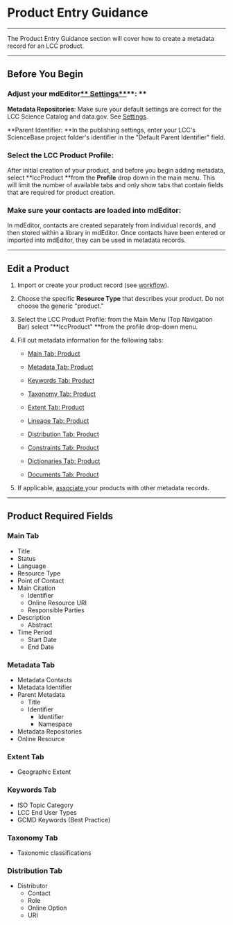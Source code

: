 # Product Entry Guidance

---

The Product Entry Guidance section will cover how to create a metadata record for an LCC product.

---

## Before You Begin

### **Adjust your mdEditor**[** Settings**](/settings.md)**: **

**Metadata Repositories**: Make sure your default settings are correct for the LCC Science Catalog and data.gov. See [Settings](/settings.md). 



**Parent Identifier: **In the publishing settings, enter your LCC's ScienceBase project folder's identifier in the "Default Parent Identifier" field.

### **Select the LCC Product Profile**:

After initial creation of your product, and before you begin adding metadata, select **lccProduct **from the **Profile** drop down in the main menu. This will limit the number of available tabs and only show tabs that contain fields that are required for product creation.

### **Make sure your contacts are loaded into mdEditor:**

In mdEditor, contacts are created separately from individual records, and then stored within a library in mdEditor. Once contacts have been entered or imported into mdEditor, they can be used in metadata records.

---

## Edit a Product


1. Import or create your product record (see [workflow](/getting-started.md)).

2. Choose the specific **Resource Type** that describes your product. Do not choose the generic "product."

3. Select the LCC Product Profile: from the Main Menu \(Top Navigation Bar\) select "**lccProduct" **from the profile drop-down menu. 

4. Fill out metadata information for the following tabs:

   * [Main Tab: Product](/product-entry-guidance/main-tab-product.md)

   * [Metadata Tab: Product](/product-entry-guidance/metadata-tab-product.md)

   * [Keywords Tab: Product](/product-entry-guidance/keyword-tab-product.md)
   
   * [Taxonomy Tab: Product](/product-entry-guidance/taxonomy-tab-product.md)
   
   * [Extent Tab: Product](product-entry-guidance/extent-tab-product.md)

   * [Lineage Tab: Product](/product-entry-guidance/lineage.md)

   * [Distribution Tab: Product](/distribution.md)

   * [Constraints Tab: Product](/record-constraints.md)
   
   * [Dictionaries Tab: Product](/product-entry-guidance/dictionaries-tab-product.md)
   
   * [Documents Tab: Product](/product-entry-guidance/documents-tab-products.md)

7. If applicable, [associate ](/product-entry-guidance/associating-records-products.md)your products with other metadata records.

---

## Product Required Fields

### Main Tab

* Title 
* Status
* Language
* Resource Type
* Point of Contact
* Main Citation
  * Identifier 
  * Online Resource URI
  * Responsible Parties
* Description 
  * Abstract
* Time Period
  * Start Date
  * End Date

### Metadata Tab

* Metadata Contacts
* Metadata Identifier 
* Parent Metadata
  * Title
  * Identifier
    * Identifier
    * Namespace
* Metadata Repositories
* Online Resource

### Extent Tab

* Geographic Extent

### Keywords Tab

* ISO Topic Category 
* LCC End User Types
* GCMD Keywords (Best Practice)

### Taxonomy Tab

* Taxonomic classifications

### Distribution Tab

* Distributor
  * Contact
  * Role
  * Online Option
   * URI
  

